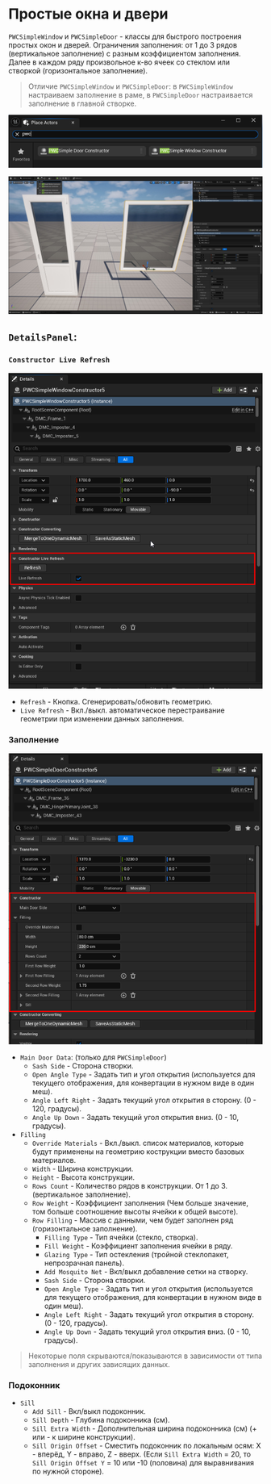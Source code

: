 # Простые окна и двери

`PWCSimpleWindow` и `PWCSimpleDoor` - классы для быстрого построения простых окон и дверей. Ограничения заполнения: от 1 до 3 рядов (вертикальное заполнение) с разным коэффициентом заполнения. Далее в каждом ряду произвольное к-во ячеек со стеклом или створкой (горизонтальное заполнение).

> Отличие `PWCSimpleWindow` и `PWCSimpleDoor`: в `PWCSimpleWindow` настраиваем заполнение в раме, в `PWCSimpleDoor` настраивается заполнение в главной створке.

![](../img/SimpleConstructor1.png ':size=50%')

![](../img/SimpleConstructor2.jpg ':size=50%')

## `DetailsPanel`:

### `Constructor Live Refresh`

![](../img/ConstructorLiveRefresh0.png ':size=20%')

- `Refresh` - Кнопка. Сгенерировать/обновить геометрию.
- `Live Refresh` - Вкл./выкл. автоматическое перестраивание геометрии при изменении данных заполнения.

### Заполнение

![](../img/SimpleConstructor0.png ':size=20%')

- `Main Door Data`: (только для `PWCSimpleDoor`)
	- `Sash Side` - Сторона створки.
	- `Open Angle Type` - Задать тип и угол открытия (используется для текущего отображения, для конвертации в нужном виде в один меш).
	- `Angle Left Right` - Задать текущий угол открытия в сторону. (0 - 120, градусы).
	- `Angle Up Down` - Задать текущий угол открытия вниз. (0 - 10, градусы).
- `Filling`
	- `Override Materials` - Вкл./выкл. список материалов, которые будут применены на геометрию кострукции вместо базовых материалов.
	- `Width` - Ширина конструкции.
	- `Height` - Высота конструкции.
	- `Rows Count` - Количество рядов в конструкции. От 1 до 3. (вертикальное заполнение).
	- `Row Weight` - Коэффициент заполнения (Чем больше значение, том больше соотношение высоты ячейки к общей высоте).
	- `Row Filling` - Массив с данными, чем будет заполнен ряд (горизонтальное заполнение).
		- `Filling Type` - Тип ячейки (стекло, створка).
		- `Fill Weight` - Коэффициент заполнения ячейки в ряду.
		- `Glazing Type` - Тип остекления (тройной стеклопакет, непрозрачная панель).
		- `Add Mosquito Net` - Вкл/выкл добавление сетки на створку.
		- `Sash Side` - Сторона створки.
		- `Open Angle Type` - Задать тип и угол открытия (используется для текущего отображения, для конвертации в нужном виде в один меш).
		- `Angle Left Right` - Задать текущий угол открытия в сторону. (0 - 120, градусы).
		- `Angle Up Down` - Задать текущий угол открытия вниз. (0 - 10, градусы).

> Некоторые поля скрываются/показываются в зависимости от типа заполнения и других зависящих данных.

### Подоконник

- `Sill`
	- `Add Sill` - Вкл/выкл подоконник.
	- `Sill Depth` - Глубина подоконника (см). 
	- `Sill Extra Width` - Дополнительная ширина подоконника (см) (+ или - к ширине конструкции).
	- `Sill Origin Offset` - Сместить подоконник по локальным осям: X - вперёд, Y - вправо, Z - вверх. (Если `Sill Extra Width` = 20, то `Sill Origin Offset Y` = 10 или -10 (половина) для выравнивания по нужной стороне).
	